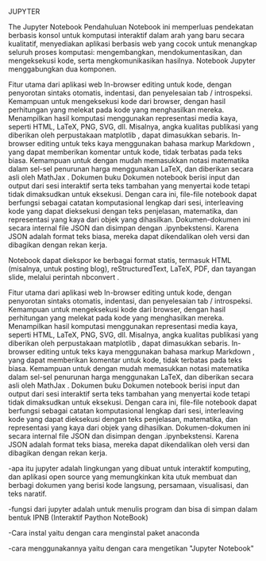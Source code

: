 JUPYTER

The Jupyter Notebook 
Pendahuluan 
Notebook ini memperluas pendekatan berbasis konsol untuk komputasi interaktif dalam arah yang baru secara kualitatif, menyediakan aplikasi berbasis web yang cocok untuk menangkap seluruh proses komputasi: mengembangkan, mendokumentasikan, dan mengeksekusi kode, serta mengkomunikasikan hasilnya. Notebook Jupyter menggabungkan dua komponen.

Fitur utama dari aplikasi web 
In-browser editing untuk kode, dengan penyorotan sintaks otomatis, indentasi, dan penyelesaian tab / introspeksi.
Kemampuan untuk mengeksekusi kode dari browser, dengan hasil perhitungan yang melekat pada kode yang menghasilkan mereka.
Menampilkan hasil komputasi menggunakan representasi media kaya, seperti HTML, LaTeX, PNG, SVG, dll. Misalnya, angka kualitas publikasi yang diberikan oleh perpustakaan matplotlib , dapat dimasukkan sebaris.
In-browser editing untuk teks kaya menggunakan bahasa markup Markdown , yang dapat memberikan komentar untuk kode, tidak terbatas pada teks biasa.
Kemampuan untuk dengan mudah memasukkan notasi matematika dalam sel-sel penurunan harga menggunakan LaTeX, dan diberikan secara asli oleh MathJax .
Dokumen buku 
Dokumen notebook berisi input dan output dari sesi interaktif serta teks tambahan yang menyertai kode tetapi tidak dimaksudkan untuk eksekusi. Dengan cara ini, file-file notebook dapat berfungsi sebagai catatan komputasional lengkap dari sesi, interleaving kode yang dapat dieksekusi dengan teks penjelasan, matematika, dan representasi yang kaya dari objek yang dihasilkan. Dokumen-dokumen ini secara internal file JSON dan disimpan dengan .ipynbekstensi. Karena JSON adalah format teks biasa, mereka dapat dikendalikan oleh versi dan dibagikan dengan rekan kerja.

Notebook dapat diekspor ke berbagai format statis, termasuk HTML (misalnya, untuk posting blog), reStructuredText, LaTeX, PDF, dan tayangan slide, melalui perintah nbconvert .

Fitur utama dari aplikasi web 
In-browser editing untuk kode, dengan penyorotan sintaks otomatis, indentasi, dan penyelesaian tab / introspeksi.
Kemampuan untuk mengeksekusi kode dari browser, dengan hasil perhitungan yang melekat pada kode yang menghasilkan mereka.
Menampilkan hasil komputasi menggunakan representasi media kaya, seperti HTML, LaTeX, PNG, SVG, dll. Misalnya, angka kualitas publikasi yang diberikan oleh perpustakaan matplotlib , dapat dimasukkan sebaris.
In-browser editing untuk teks kaya menggunakan bahasa markup Markdown , yang dapat memberikan komentar untuk kode, tidak terbatas pada teks biasa.
Kemampuan untuk dengan mudah memasukkan notasi matematika dalam sel-sel penurunan harga menggunakan LaTeX, dan diberikan secara asli oleh MathJax .
Dokumen buku 
Dokumen notebook berisi input dan output dari sesi interaktif serta teks tambahan yang menyertai kode tetapi tidak dimaksudkan untuk eksekusi. Dengan cara ini, file-file notebook dapat berfungsi sebagai catatan komputasional lengkap dari sesi, interleaving kode yang dapat dieksekusi dengan teks penjelasan, matematika, dan representasi yang kaya dari objek yang dihasilkan. Dokumen-dokumen ini secara internal file JSON dan disimpan dengan .ipynbekstensi. Karena JSON adalah format teks biasa, mereka dapat dikendalikan oleh versi dan dibagikan dengan rekan kerja.

-apa itu jupyter
  adalah lingkungan yang dibuat untuk interaktif komputing, dan aplikasi open source yang memungkinkan kita utuk membuat dan berbagi dokumen yang berisi kode langsung, persamaan, visualisasi, dan teks naratif.
  
-fungsi dari jupyter 
  adalah untuk menulis program dan bisa di simpan dalam bentuk IPNB (Interaktif Paython NoteBook)
  
-Cara instal 
  yaitu dengan cara menginstal paket anaconda
  
-cara menggunakannya
  yaitu dengan cara mengetikan "Jupyter Notebook"
